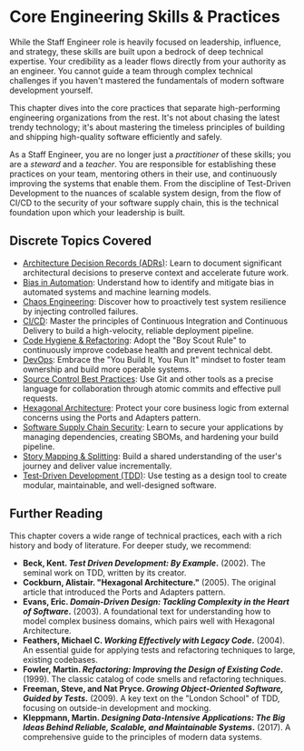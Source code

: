 # Core Engineering Skills & Practices

While the Staff Engineer role is heavily focused on leadership, influence, and strategy, these skills are built upon a bedrock of deep technical expertise. Your credibility as a leader flows directly from your authority as an engineer. You cannot guide a team through complex technical challenges if you haven't mastered the fundamentals of modern software development yourself.

This chapter dives into the core practices that separate high-performing engineering organizations from the rest. It's not about chasing the latest trendy technology; it's about mastering the timeless principles of building and shipping high-quality software efficiently and safely.

As a Staff Engineer, you are no longer just a *practitioner* of these skills; you are a *steward* and a *teacher*. You are responsible for establishing these practices on your team, mentoring others in their use, and continuously improving the systems that enable them. From the discipline of Test-Driven Development to the nuances of scalable system design, from the flow of CI/CD to the security of your software supply chain, this is the technical foundation upon which your leadership is built.

## Discrete Topics Covered

* [Architecture Decision Records (ADRs)](adrs.md): Learn to document significant architectural decisions to preserve context and accelerate future work.
* [Bias in Automation](bias-in-automation.md): Understand how to identify and mitigate bias in automated systems and machine learning models.
* [Chaos Engineering](chaos-engineering.md): Discover how to proactively test system resilience by injecting controlled failures.
* [CI/CD](cicd.md): Master the principles of Continuous Integration and Continuous Delivery to build a high-velocity, reliable deployment pipeline.
* [Code Hygiene & Refactoring](code-hygiene.md): Adopt the "Boy Scout Rule" to continuously improve codebase health and prevent technical debt.
* [DevOps](devops.md): Embrace the "You Build It, You Run It" mindset to foster team ownership and build more operable systems.
* [Source Control Best Practices](source-control.md): Use Git and other tools as a precise language for collaboration through atomic commits and effective pull requests.
* [Hexagonal Architecture](hexagonal-architecture.md): Protect your core business logic from external concerns using the Ports and Adapters pattern.
* [Software Supply Chain Security](software-supply-chain-security.md): Learn to secure your applications by managing dependencies, creating SBOMs, and hardening your build pipeline.
* [Story Mapping & Splitting](story-mapping.md): Build a shared understanding of the user's journey and deliver value incrementally.
* [Test-Driven Development (TDD)](tdd.md): Use testing as a design tool to create modular, maintainable, and well-designed software.

## Further Reading

This chapter covers a wide range of technical practices, each with a rich history and body of literature. For deeper study, we recommend:

*   **Beck, Kent. *Test Driven Development: By Example*.** (2002). The seminal work on TDD, written by its creator.
*   **Cockburn, Alistair. "Hexagonal Architecture."** (2005). The original article that introduced the Ports and Adapters pattern.
*   **Evans, Eric. *Domain-Driven Design: Tackling Complexity in the Heart of Software*.** (2003). A foundational text for understanding how to model complex business domains, which pairs well with Hexagonal Architecture.
*   **Feathers, Michael C. *Working Effectively with Legacy Code*.** (2004). An essential guide for applying tests and refactoring techniques to large, existing codebases.
*   **Fowler, Martin. *Refactoring: Improving the Design of Existing Code*.** (1999). The classic catalog of code smells and refactoring techniques.
*   **Freeman, Steve, and Nat Pryce. *Growing Object-Oriented Software, Guided by Tests*.** (2009). A key text on the "London School" of TDD, focusing on outside-in development and mocking.
*   **Kleppmann, Martin. *Designing Data-Intensive Applications: The Big Ideas Behind Reliable, Scalable, and Maintainable Systems*.** (2017). A comprehensive guide to the principles of modern data systems.
